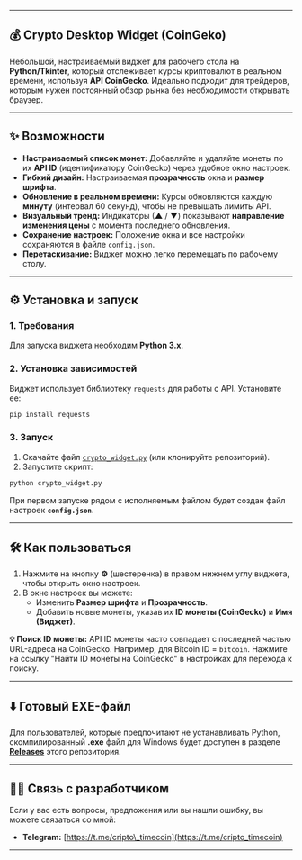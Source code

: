 -----

## 💰 Crypto Desktop Widget (CoinGeko)

Небольшой, настраиваемый виджет для рабочего стола на **Python/Tkinter**, который отслеживает курсы криптовалют в реальном времени, используя **API CoinGecko**. Идеально подходит для трейдеров, которым нужен постоянный обзор рынка без необходимости открывать браузер.

-----

## ✨ Возможности

  * **Настраиваемый список монет:** Добавляйте и удаляйте монеты по их **API ID** (идентификатору CoinGecko) через удобное окно настроек.
  * **Гибкий дизайн:** Настраиваемая **прозрачность** окна и **размер шрифта**.
  * **Обновление в реальном времени:** Курсы обновляются каждую **минуту** (интервал 60 секунд), чтобы не превышать лимиты API.
  * **Визуальный тренд:** Индикаторы (▲ / ▼) показывают **направление изменения цены** с момента последнего обновления.
  * **Сохранение настроек:** Положение окна и все настройки сохраняются в файле `config.json`.
  * **Перетаскивание:** Виджет можно легко перемещать по рабочему столу.

-----

## ⚙️ Установка и запуск

### 1\. Требования

Для запуска виджета необходим **Python 3.x**.

### 2\. Установка зависимостей

Виджет использует библиотеку `requests` для работы с API. Установите ее:

```bash
pip install requests
```

### 3\. Запуск

1.  Скачайте файл [`crypto_widget.py`](https://github.com/pavekscb/Crypto-Widget-Desktop/blob/main/crypto_widget.py) (или клонируйте репозиторий).
2.  Запустите скрипт:


```bash
python crypto_widget.py
```

При первом запуске рядом с исполняемым файлом будет создан файл настроек **`config.json`**.

-----

## 🛠️ Как пользоваться

1.  Нажмите на кнопку **⚙** (шестеренка) в правом нижнем углу виджета, чтобы открыть окно настроек.
2.  В окне настроек вы можете:
      * Изменить **Размер шрифта** и **Прозрачность**.
      * Добавить новые монеты, указав их **ID монеты (CoinGecko)** и **Имя (Виджет)**.

**💡 Поиск ID монеты:** API ID монеты часто совпадает с последней частью URL-адреса на CoinGecko. Например, для Bitcoin ID = `bitcoin`. Нажмите на ссылку "Найти ID монеты на CoinGecko" в настройках для перехода к поиску.

-----

## ⬇️ Готовый EXE-файл

Для пользователей, которые предпочитают не устанавливать Python, скомпилированный **.exe** файл для Windows будет доступен в разделе **[Releases](https://github.com/pavekscb/Crypto-Widget-Desktop/releases/tag/v1.0.0)** этого репозитория.

-----

## 👨‍💻 Связь с разработчиком

Если у вас есть вопросы, предложения или вы нашли ошибку, вы можете связаться со мной:

  * **Telegram:** [https://t.me/cripto\_timecoin](https://t.me/cripto_timecoin)

-----

